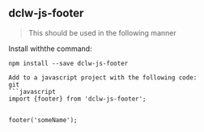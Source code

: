 ## dclw-js-footer

>This should be used in the following manner

Install withthe command:

```
npm install --save dclw-js-footer

Add to a javascript project with the following code:
git
```javascript
import {footer} from 'dclw-js-footer';


footer('someName');
```